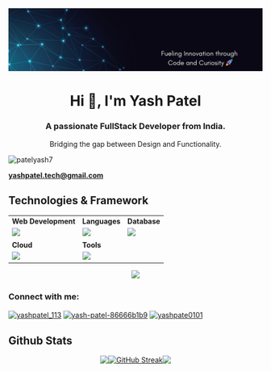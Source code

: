 ![MasterHead](https://github.com/PatelYash7/PatelYash7/blob/main/Fueling%20Innovation%20through%20Code%20and%20Curiosity.jpg)
<h1 align="center">Hi 👋, I'm Yash Patel</h1>
<h3 align="center">A passionate FullStack Developer from India.</h3>
<p align="center"> Bridging the gap between Design and Functionality.</p>


<p align="left"> <img src="https://komarev.com/ghpvc/?username=patelyash7&label=Profile%20views&color=0e75b6&style=flat" alt="patelyash7" /> </p>

**yashpatel.tech@gmail.com**


## Technologies & Framework
 
<table>
<tr>
	<td><strong>Web Development</strong></td>
	<td><strong>Languages</strong></td>
  <td><strong>Database</strong></td>
</tr>
<tr>
		<td><img src = "https://skillicons.dev/icons?i=js,ts,react,tailwind,nodejs,express,next,electron" ></td>
		<td><img src = "https://skillicons.dev/icons?i=java,c&theme=dark"></td>
    <td><img src = "https://skillicons.dev/icons?i=mongodb,postgres,prisma,firebase&theme=dark"></td>
</tr>
<tr>
	<td><strong>Cloud</strong></td>
	<td><strong>Tools</strong></td>
</tr>
<tr>
	<td><img src = "https://skillicons.dev/icons?i=docker,netlify,vercel,cloudflare&theme=dark"></td>
	<td><img src = "https://skillicons.dev/icons?i=git,vscode,github&theme=dark"></td>
</tr>
</table>

<p align="center"><img src= 'https://capsule-render.vercel.app/api?type=rect&color=gradient&height=2.5'/></p>

<h3 align="left">Connect with me:</h3>
<p align="left">
<a href="https://twitter.com/yashpatel_113" target="blank"><img align="center" src="https://raw.githubusercontent.com/rahuldkjain/github-profile-readme-generator/master/src/images/icons/Social/twitter.svg" alt="yashpatel_113" height="30" width="40" /></a>
<a href="https://linkedin.com/in/yash-patel-86666b1b9" target="blank"><img align="center" src="https://raw.githubusercontent.com/rahuldkjain/github-profile-readme-generator/master/src/images/icons/Social/linked-in-alt.svg" alt="yash-patel-86666b1b9" height="30" width="40" /></a>
<a href="https://www.leetcode.com/yashpate0101" target="blank"><img align="center" src="https://raw.githubusercontent.com/rahuldkjain/github-profile-readme-generator/master/src/images/icons/Social/leet-code.svg" alt="yashpate0101" height="30" width="40" /></a>
</p>

## Github Stats
<p style="display:flex; align=center; justify-content:center; ">
<img src="https://github-readme-stats.vercel.app/api?username=PatelYash7&theme=midnight-purple" >
<a href="https://git.io/streak-stats"><img src="https://streak-stats.demolab.com?user=PatelYash7&theme=blue-green&hide_border=true&date_format=j%20M%5B%20Y%5D" alt="GitHub Streak" /></a>
<img src="https://github-readme-stats.vercel.app/api/top-langs/?username=PatelYash7&theme=dark&hide_border=false&include_all_commits=false&count_private=false&layout=compact">
</p>
